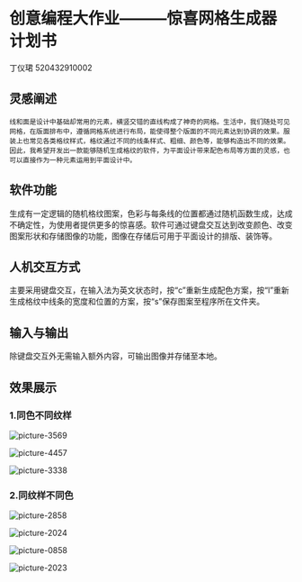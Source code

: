 # 创意编程大作业———惊喜网格生成器 计划书

丁仪珺 520432910002


## 灵感阐述

    线和面是设计中基础却常用的元素，横竖交错的直线构成了神奇的网格。生活中，我们随处可见网格，在版面排布中，遵循网格系统进行布局，能使得整个版面的不同元素达到协调的效果。服装上也常见各类格纹样式，格纹通过不同的线条样式、粗细、颜色等，能够构造出不同的效果。
    因此，我希望开发出一款能够随机生成格纹的软件，为平面设计带来配色布局等方面的灵感，也可以直接作为一种元素运用到平面设计中。
    
    
## 软件功能

生成有一定逻辑的随机格纹图案，色彩与每条线的位置都通过随机函数生成，达成不确定性，为使用者提供更多的惊喜感。软件可通过键盘交互达到改变颜色、改变图案形状和存储图像的功能，图像在存储后可用于平面设计的排版、装饰等。

## 人机交互方式

主要采用键盘交互，在输入法为英文状态时，按“c”重新生成配色方案，按“l”重新生成格纹中线条的宽度和位置的方案，按“s”保存图案至程序所在文件夹。

## 输入与输出

除键盘交互外无需输入额外内容，可输出图像并存储至本地。

## 效果展示

### 1.同色不同纹样

![picture-3569](https://user-images.githubusercontent.com/90952715/142731811-1d0e9107-7d37-4131-b40e-1fc5e170e11c.png)

![picture-4457](https://user-images.githubusercontent.com/90952715/142731829-a837e693-2799-4811-95f5-559cc9428b36.png)

![picture-3338](https://user-images.githubusercontent.com/90952715/142731833-b6016e28-4426-4248-8159-7e7c934dfd53.png)


### 2.同纹样不同色

![picture-2858](https://user-images.githubusercontent.com/90952715/142731846-4b73258f-d9e4-4951-a00f-603b75970b66.png)

![picture-2024](https://user-images.githubusercontent.com/90952715/142731857-645431cd-96ec-4bd3-a9d5-a5881d4d4a3d.png)

![picture-0858](https://user-images.githubusercontent.com/90952715/142731865-e74ebfa7-8e0b-4007-99e9-a769a697c85e.png)

![picture-2023](https://user-images.githubusercontent.com/90952715/142731869-8aaa060e-0fa5-42d6-bc9f-34de9f691938.png)
